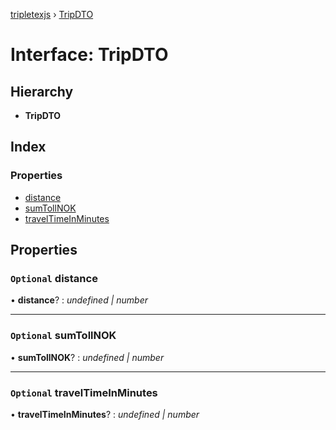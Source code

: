 [tripletexjs](../README.md) › [TripDTO](tripdto.md)

# Interface: TripDTO

## Hierarchy

* **TripDTO**

## Index

### Properties

* [distance](tripdto.md#optional-distance)
* [sumTollNOK](tripdto.md#optional-sumtollnok)
* [travelTimeInMinutes](tripdto.md#optional-traveltimeinminutes)

## Properties

### `Optional` distance

• **distance**? : *undefined | number*

___

### `Optional` sumTollNOK

• **sumTollNOK**? : *undefined | number*

___

### `Optional` travelTimeInMinutes

• **travelTimeInMinutes**? : *undefined | number*
